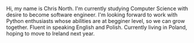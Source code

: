 Hi, my name is Chris North. I'm currently studying Computer Science with desire to become software engineer.
I'm looking forward to work with Python enthusiasts whose abilities are at begginer level, so we can grow together.
Fluent in speaking English and Polish. Currently living in Poland, hoping to move to Ireland next year.
